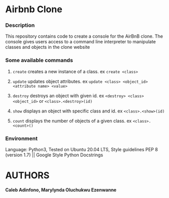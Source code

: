 # Airbnb Clone

### Description
This repository contains code to create a console for the AirBnB clone. The console gives users access to a command line interpreter to manipulate classes and objects in the clone website


### Some available commands
1. `create` creates a new instance of a class. ex `create <class>`

2. `update` updates object attributes. ex `update <class> <object_id> <attribute name> <value>`

3. `destroy` destroys an object with given id. ex `<destroy> <class> <object_id>` or `<class>.<destroy>(id)`

4. `show` displays an object with specific class and id. ex `<class>.<show>(id)`

5. `count` displays the number of objects of a given class. ex `<class>.<count>()`


### Environment
Language: Python3,
Tested on Ubuntu 20.04 LTS,
Style guidelines PEP 8 (version 1.7) || Google Style Python Docstrings

# AUTHORS
#### Caleb Adinfono, Marylynda Oluchukwu Ezenwanne
